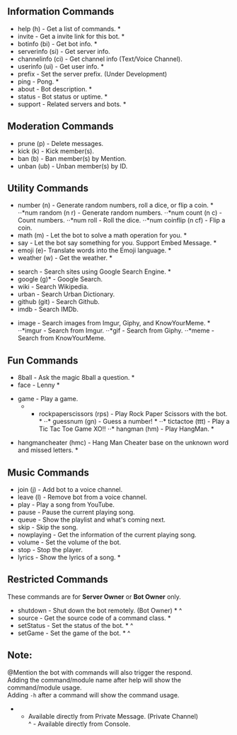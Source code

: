 ## Information Commands
- help (h) - Get a list of commands. *
- invite - Get a invite link for this bot. *
- botinfo (bi) - Get bot info. *
- serverinfo (si) - Get server info.
- channelinfo (ci) - Get channel info (Text/Voice Channel).
- userinfo (ui) - Get user info. *
- prefix - Set the server prefix. (Under Development)
- ping - Pong. *
- about - Bot description. *
- status - Bot status or uptime. *
- support - Related servers and bots. *

## Moderation Commands
- prune (p) - Delete messages.
- kick (k) - Kick member(s).
- ban (b) - Ban member(s) by Mention.
- unban (ub) - Unban member(s) by ID.

## Utility Commands
- number (n) - Generate random numbers, roll a dice, or flip a coin. *
⋅⋅*num random (n r) - Generate random numbers.
⋅⋅*num count (n c) - Count numbers.
⋅⋅*num roll - Roll the dice.
⋅⋅*num coinflip (n cf) - Flip a coin.
- math (m) - Let the bot to solve a math operation for you. *
- say - Let the bot say something for you. Support Embed Message. * 
- emoji (e)- Translate words into the Emoji language. *
- weather (w) - Get the weather. *
* search - Search sites using Google Search Engine. *
 * google (g)* - Google Search. 
 * wiki - Search Wikipedia. 
 * urban - Search Urban Dictionary. 
 * github (git) - Search Github. 
 * imdb - Search IMDb.
- image - Search images from Imgur, Giphy, and KnowYourMeme. * 
⋅⋅*imgur - Search from Imgur.
⋅⋅*gif - Search from Giphy.
⋅⋅*meme - Search from KnowYourMeme.

## Fun Commands
- 8ball - Ask the magic 8ball a question. *
- face - Lenny * 
* game - Play a game. 
  - * rockpaperscissors (rps) - Play Rock Paper Scissors with the bot. * 
⋅⋅* guessnum (gn) - Guess a number! *
⋅⋅* tictactoe (ttt) - Play a Tic Tac Toe Game XO!! 
⋅⋅* hangman (hm) - Play HangMan. * 
 - hangmancheater (hmc) - Hang Man Cheater base on the unknown word and missed letters. *

## Music Commands
- join (j) - Add bot to a voice channel.
- leave (l) - Remove bot from a voice channel. 
- play - Play a song from YouTube.
- pause - Pause the current playing song.
- queue - Show the playlist and what's coming next.
- skip - Skip the song.
- nowplaying - Get the information of the current playing song.
- volume - Set the volume of the bot.
- stop - Stop the player.
- lyrics - Show the lyrics of a song. *

## Restricted Commands <br />
These commands are for **Server Owner** or **Bot Owner** only.
- shutdown - Shut down the bot remotely. (Bot Owner) * ^
- source - Get the source code of a command class. * 
- setStatus - Set the status of the bot. * ^
- setGame - Set the game of the bot. * ^

## Note: <br />
@Mention the bot with commands will also trigger the respond. <br />
Adding the command/module name after help will show the command/module usage. <br />
Adding `-h` after a command will show the command usage. <br />
* - Available directly from Private Message. (Private Channel) <br />
^ - Available directly from Console. <br />